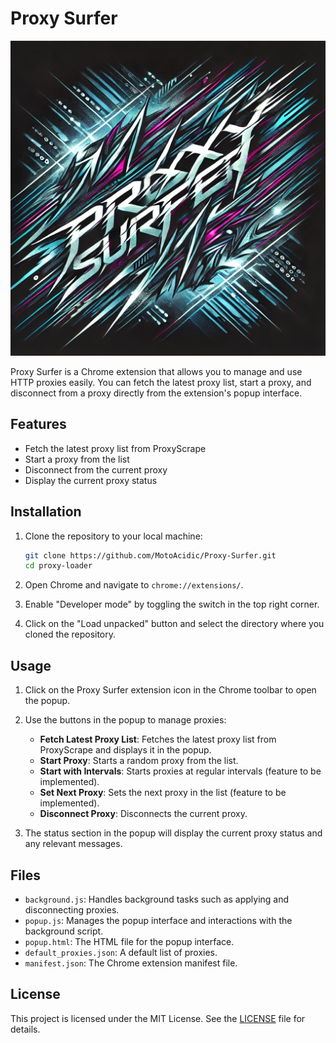 # Proxy Surfer

![Proxy Loader Logo](./images/logo.webp)

Proxy Surfer is a Chrome extension that allows you to manage and use HTTP proxies easily. You can fetch the latest proxy list, start a proxy, and disconnect from a proxy directly from the extension's popup interface.

## Features

- Fetch the latest proxy list from ProxyScrape
- Start a proxy from the list
- Disconnect from the current proxy
- Display the current proxy status

## Installation

1. Clone the repository to your local machine:
    ```sh
    git clone https://github.com/MotoAcidic/Proxy-Surfer.git
    cd proxy-loader
    ```

2. Open Chrome and navigate to `chrome://extensions/`.

3. Enable "Developer mode" by toggling the switch in the top right corner.

4. Click on the "Load unpacked" button and select the directory where you cloned the repository.

## Usage

1. Click on the Proxy Surfer extension icon in the Chrome toolbar to open the popup.

2. Use the buttons in the popup to manage proxies:
    - **Fetch Latest Proxy List**: Fetches the latest proxy list from ProxyScrape and displays it in the popup.
    - **Start Proxy**: Starts a random proxy from the list.
    - **Start with Intervals**: Starts proxies at regular intervals (feature to be implemented).
    - **Set Next Proxy**: Sets the next proxy in the list (feature to be implemented).
    - **Disconnect Proxy**: Disconnects the current proxy.

3. The status section in the popup will display the current proxy status and any relevant messages.

## Files

- `background.js`: Handles background tasks such as applying and disconnecting proxies.
- `popup.js`: Manages the popup interface and interactions with the background script.
- `popup.html`: The HTML file for the popup interface.
- `default_proxies.json`: A default list of proxies.
- `manifest.json`: The Chrome extension manifest file.

## License

This project is licensed under the MIT License. See the [LICENSE](LICENSE) file for details.